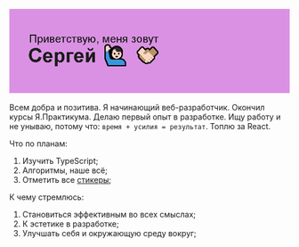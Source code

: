 <img alt="Приветствие в readme профиля" src="/header.png"> </img>

Всем добра и позитива. Я начинающий веб-разработчик. Окончил курсы Я.Практикума. Делаю первый опыт в разработке. Ищу работу и не унываю, потому что: `время + усилия = результат`. Топлю за React.

Что по планам:
1. Изучить TypeScript;
2. Алгоритмы, наше всё;
3. Отметить все [стикеры](https://miro.com/app/board/uXjVNHxhl30=/?share_link_id=162594989692);

К чему стремлюсь:
1. Становиться эффективным во всех смыслах;
2. К эстетике в разработке;
3. Улучшать себя и окружающую среду вокруг;
